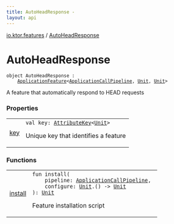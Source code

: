 ```yaml
---
title: AutoHeadResponse - 
layout: api
---
```


<div class='api-docs-breadcrumbs'><a href="../index.html">io.ktor.features</a> / <a href="./index.html">AutoHeadResponse</a></div>

# AutoHeadResponse

<div class="signature"><code><span class="keyword">object </span><span class="identifier">AutoHeadResponse</span>&nbsp;<span class="symbol">:</span>&nbsp;<br/>&nbsp;&nbsp;&nbsp;&nbsp;<a href="../../io.ktor.application/-application-feature/index.html"><span class="identifier">ApplicationFeature</span></a><span class="symbol">&lt;</span><a href="../../io.ktor.application/-application-call-pipeline/index.html"><span class="identifier">ApplicationCallPipeline</span></a><span class="symbol">,</span>&nbsp;<a href="https://kotlinlang.org/api/latest/jvm/stdlib/kotlin/-unit/index.html"><span class="identifier">Unit</span></a><span class="symbol">,</span>&nbsp;<a href="https://kotlinlang.org/api/latest/jvm/stdlib/kotlin/-unit/index.html"><span class="identifier">Unit</span></a><span class="symbol">&gt;</span></code></div>

A feature that automatically respond to HEAD requests

### Properties

<table class="api-docs-table">
<tbody>
<tr>
<td markdown="1">

<a href="key.html">key</a>


</td>
<td markdown="1">
<div class="signature"><code><span class="keyword">val </span><span class="identifier">key</span><span class="symbol">: </span><a href="../../io.ktor.util/-attribute-key/index.html"><span class="identifier">AttributeKey</span></a><span class="symbol">&lt;</span><a href="https://kotlinlang.org/api/latest/jvm/stdlib/kotlin/-unit/index.html"><span class="identifier">Unit</span></a><span class="symbol">&gt;</span></code></div>

Unique key that identifies a feature


</td>
</tr>
</tbody>
</table>

### Functions

<table class="api-docs-table">
<tbody>
<tr>
<td markdown="1">

<a href="install.html">install</a>


</td>
<td markdown="1">
<div class="signature"><code><span class="keyword">fun </span><span class="identifier">install</span><span class="symbol">(</span><br/>&nbsp;&nbsp;&nbsp;&nbsp;<span class="parameterName" id="io.ktor.features.AutoHeadResponse$install(io.ktor.application.ApplicationCallPipeline, kotlin.Function1((kotlin.Unit, )))/pipeline">pipeline</span><span class="symbol">:</span>&nbsp;<a href="../../io.ktor.application/-application-call-pipeline/index.html"><span class="identifier">ApplicationCallPipeline</span></a><span class="symbol">, </span><br/>&nbsp;&nbsp;&nbsp;&nbsp;<span class="parameterName" id="io.ktor.features.AutoHeadResponse$install(io.ktor.application.ApplicationCallPipeline, kotlin.Function1((kotlin.Unit, )))/configure">configure</span><span class="symbol">:</span>&nbsp;<a href="https://kotlinlang.org/api/latest/jvm/stdlib/kotlin/-unit/index.html"><span class="identifier">Unit</span></a><span class="symbol">.</span><span class="symbol">(</span><span class="symbol">)</span>&nbsp;<span class="symbol">-&gt;</span>&nbsp;<a href="https://kotlinlang.org/api/latest/jvm/stdlib/kotlin/-unit/index.html"><span class="identifier">Unit</span></a><br/><span class="symbol">)</span><span class="symbol">: </span><a href="https://kotlinlang.org/api/latest/jvm/stdlib/kotlin/-unit/index.html"><span class="identifier">Unit</span></a></code></div>

Feature installation script


</td>
</tr>
</tbody>
</table>
